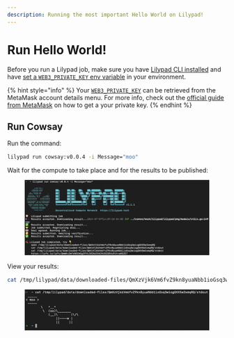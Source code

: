 ```yaml
---
description: Running the most important Hello World on Lilypad!
---
```


# Run Hello World!

Before you run a Lilypad job, make sure you have [Lilypad CLI installed](../install-run-requirements.md) and have [set a `WEB3_PRIVATE_KEY` env variable](https://docs.lilypad.tech/lilypad/lilypad-milky-way-testnet/install-run-requirements#id-2.-set-web3\_private\_key) in your environment.

{% hint style="info" %}
Your [`WEB3_PRIVATE_KEY`](https://docs.lilypad.tech/lilypad/lilypad-milky-way-testnet/install-run-requirements#id-2.-set-web3\_private\_key) can be retrieved from the MetaMask account details menu.  For more info, check out the [official guide from MetaMask](https://support.metamask.io/managing-my-wallet/secret-recovery-phrase-and-private-keys/how-to-export-an-accounts-private-key/) on how to get a your private key.
{% endhint %}

## Run Cowsay

Run the command:

```bash
lilypad run cowsay:v0.0.4 -i Message="moo"
```

Wait for the compute to take place and for the results to be published:

<figure><img src="../../.gitbook/assets/cowsay-job.png" alt=""><figcaption></figcaption></figure>

View your results:&#x20;

```bash
cat /tmp/lilypad/data/downloaded-files/QmXzVjk6Vm6fvZ9kn8yuaNbb1ioGsq3wiogGXX5w3xmqRQ/stdout
```

<figure><img src="../../.gitbook/assets/cowsay-job-2.png" alt=""><figcaption></figcaption></figure>
